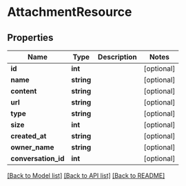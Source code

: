 # AttachmentResource

## Properties
Name | Type | Description | Notes
------------ | ------------- | ------------- | -------------
**id** | **int** |  | [optional] 
**name** | **string** |  | [optional] 
**content** | **string** |  | [optional] 
**url** | **string** |  | [optional] 
**type** | **string** |  | [optional] 
**size** | **int** |  | [optional] 
**created_at** | **string** |  | [optional] 
**owner_name** | **string** |  | [optional] 
**conversation_id** | **int** |  | [optional] 

[[Back to Model list]](../README.md#documentation-for-models) [[Back to API list]](../README.md#documentation-for-api-endpoints) [[Back to README]](../README.md)


